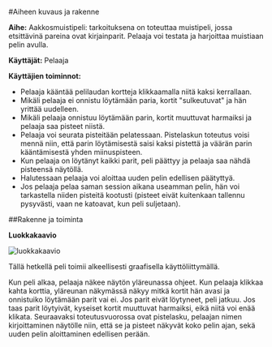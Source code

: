 #Aiheen kuvaus ja rakenne

**Aihe:** Aakkosmuistipeli: tarkoituksena on toteuttaa muistipeli, jossa etsittävinä pareina
ovat kirjainparit. Pelaaja voi testata ja harjoittaa muistiaan pelin avulla.

**Käyttäjät:** Pelaaja

**Käyttäjien toiminnot:**

* Pelaaja kääntää pelilaudan kortteja klikkaamalla niitä kaksi kerrallaan.
* Mikäli pelaaja ei onnistu löytämään paria, kortit "sulkeutuvat" ja hän yrittää uudelleen.  
* Mikäli pelaaja onnistuu löytämään parin, kortit muuttuvat harmaiksi ja 
pelaaja saa pisteet niistä.
* Pelaaja voi seurata pisteitään pelatessaan. Pistelaskun toteutus voisi mennä niin, että 
parin löytämisestä saisi kaksi pistettä ja väärän parin kääntämisestä yhden miinuspisteen.
* Kun pelaaja on löytänyt kaikki parit, peli päättyy ja pelaaja saa nähdä pisteensä näytöllä.
* Halutessaan pelaaja voi aloittaa uuden pelin edellisen päätyttyä.
* Jos pelaaja pelaa saman session aikana useamman pelin, hän voi tarkastella niiden pisteitä
kootusti (pisteet eivät kuitenkaan tallennu pysyvästi, vaan ne katoavat, kun peli suljetaan).

##Rakenne ja toiminta

**Luokkakaavio**

![luokkakaavio](http://yuml.me/b3310b22)

Tällä hetkellä peli toimii alkeellisesti graafisella käyttöliittymällä.

Kun peli alkaa, pelaaja näkee näytön yläreunassa ohjeet.
Kun pelaaja klikkaa kahta korttia, yläreunan näkymässä näkyy mitkä kortit hän avasi
ja onnistuiko löytämään parit vai ei. Jos parit eivät löytyneet, peli jatkuu.
Jos taas parit löytyivät, kyseiset kortit muuttuvat harmaiksi, eikä niitä voi enää klikata.
Seuraavaksi toteutusvuorossa ovat pistelasku, pelaajan nimen kirjoittaminen näytölle niin,
että se ja pisteet näkyvät koko pelin ajan, sekä uuden pelin aloittaminen edellisen perään.
